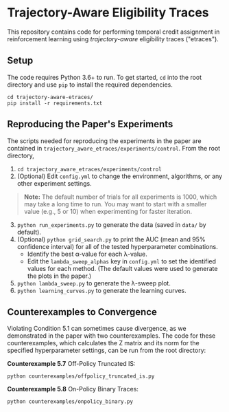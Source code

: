 # Trajectory-Aware Eligibility Traces

This repository contains code for performing temporal credit assignment in reinforcement learning using *trajectory-aware* eligibility traces ("etraces").


## Setup

The code requires Python 3.6+ to run.
To get started, `cd` into the root directory and use `pip` to install the required dependencies.

```
cd trajectory-aware-etraces/
pip install -r requirements.txt
```


## Reproducing the Paper's Experiments

The scripts needed for reproducing the experiments in the paper are contained in `trajectory_aware_etraces/experiments/control`.
From the root directory,

1. `cd trajectory_aware_etraces/experiments/control`
1. (Optional) Edit `config.yml` to change the environment, algorithms, or any other experiment settings.

> **Note:** The default number of trials for all experiments is 1000, which may take a long time to run.
You may want to start with a smaller value (e.g., 5 or 10) when experimenting for faster iteration.

3. `python run_experiments.py` to generate the data (saved in `data/` by default).
1. (Optional) `python grid_search.py` to print the AUC (mean and 95% confidence interval) for all of the tested hyperparameter combinations.
    - Identify the best α-value for each λ-value.
    - Edit the `lambda_sweep_alphas` key in `config.yml` to set the identified values for each method.
    (The default values were used to generate the plots in the paper.)
1. `python lambda_sweep.py` to generate the λ-sweep plot.
1. `python learning_curves.py` to generate the learning curves.


## Counterexamples to Convergence

Violating Condition 5.1 can sometimes cause divergence, as we demonstrated in the paper with two counterexamples.
The code for these counterexamples, which calculates the Z matrix and its norm for the specified hyperparameter settings, can be run from the root directory:

**Counterexample 5.7** Off-Policy Truncated IS:
```
python counterexamples/offpolicy_truncated_is.py
```

**Counterexample 5.8** On-Policy Binary Traces:
```
python counterexamples/onpolicy_binary.py
```

